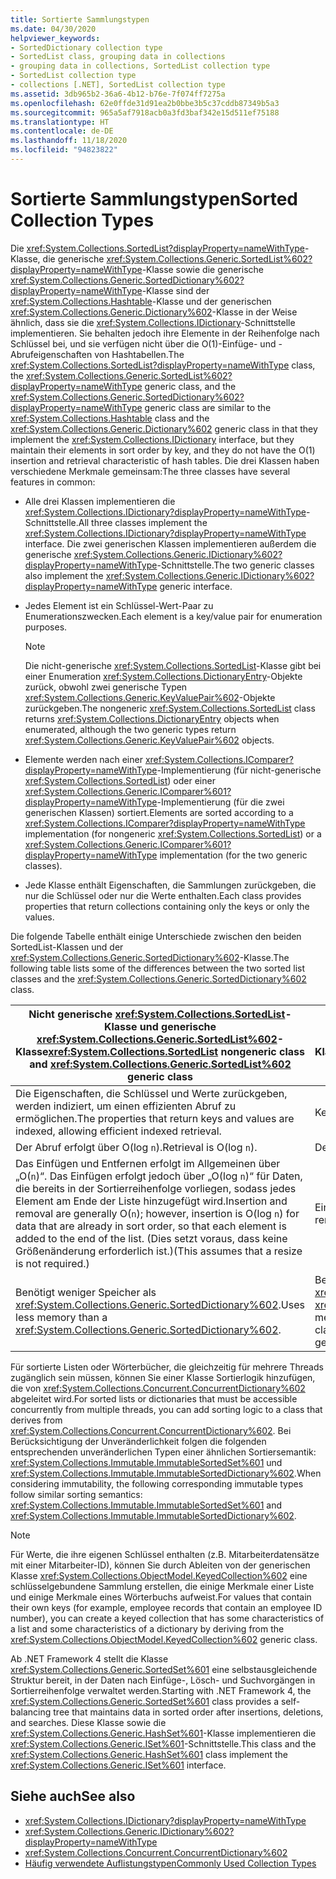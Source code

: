 ```yaml
---
title: Sortierte Sammlungstypen
ms.date: 04/30/2020
helpviewer_keywords:
- SortedDictionary collection type
- SortedList class, grouping data in collections
- grouping data in collections, SortedList collection type
- SortedList collection type
- collections [.NET], SortedList collection type
ms.assetid: 3db965b2-36a6-4b12-b76e-7f074ff7275a
ms.openlocfilehash: 62e0ffde31d91ea2b0bbe3b5c37cddb87349b5a3
ms.sourcegitcommit: 965a5af7918acb0a3fd3baf342e15d511ef75188
ms.translationtype: HT
ms.contentlocale: de-DE
ms.lasthandoff: 11/18/2020
ms.locfileid: "94823822"
---
```

# <a name="sorted-collection-types"></a><span data-ttu-id="16c27-102">Sortierte Sammlungstypen</span><span class="sxs-lookup"><span data-stu-id="16c27-102">Sorted Collection Types</span></span>

<span data-ttu-id="16c27-103">Die <xref:System.Collections.SortedList?displayProperty=nameWithType>-Klasse, die generische <xref:System.Collections.Generic.SortedList%602?displayProperty=nameWithType>-Klasse sowie die generische <xref:System.Collections.Generic.SortedDictionary%602?displayProperty=nameWithType>-Klasse sind der <xref:System.Collections.Hashtable>-Klasse und der generischen <xref:System.Collections.Generic.Dictionary%602>-Klasse in der Weise ähnlich, dass sie die <xref:System.Collections.IDictionary>-Schnittstelle implementieren. Sie behalten jedoch ihre Elemente in der Reihenfolge nach Schlüssel bei, und sie verfügen nicht über die O(1)-Einfüge- und -Abrufeigenschaften von Hashtabellen.</span><span class="sxs-lookup"><span data-stu-id="16c27-103">The <xref:System.Collections.SortedList?displayProperty=nameWithType> class, the <xref:System.Collections.Generic.SortedList%602?displayProperty=nameWithType> generic class, and the <xref:System.Collections.Generic.SortedDictionary%602?displayProperty=nameWithType> generic class are similar to the <xref:System.Collections.Hashtable> class and the <xref:System.Collections.Generic.Dictionary%602> generic class in that they implement the <xref:System.Collections.IDictionary> interface, but they maintain their elements in sort order by key, and they do not have the O(1) insertion and retrieval characteristic of hash tables.</span></span> <span data-ttu-id="16c27-104">Die drei Klassen haben verschiedene Merkmale gemeinsam:</span><span class="sxs-lookup"><span data-stu-id="16c27-104">The three classes have several features in common:</span></span>

- <span data-ttu-id="16c27-105">Alle drei Klassen implementieren die <xref:System.Collections.IDictionary?displayProperty=nameWithType>-Schnittstelle.</span><span class="sxs-lookup"><span data-stu-id="16c27-105">All three classes implement the <xref:System.Collections.IDictionary?displayProperty=nameWithType> interface.</span></span> <span data-ttu-id="16c27-106">Die zwei generischen Klassen implementieren außerdem die generische <xref:System.Collections.Generic.IDictionary%602?displayProperty=nameWithType>-Schnittstelle.</span><span class="sxs-lookup"><span data-stu-id="16c27-106">The two generic classes also implement the <xref:System.Collections.Generic.IDictionary%602?displayProperty=nameWithType> generic interface.</span></span>

- <span data-ttu-id="16c27-107">Jedes Element ist ein Schlüssel-Wert-Paar zu Enumerationszwecken.</span><span class="sxs-lookup"><span data-stu-id="16c27-107">Each element is a key/value pair for enumeration purposes.</span></span>

   > [!NOTE]
   > <span data-ttu-id="16c27-108">Die nicht-generische <xref:System.Collections.SortedList>-Klasse gibt bei einer Enumeration <xref:System.Collections.DictionaryEntry>-Objekte zurück, obwohl zwei generische Typen <xref:System.Collections.Generic.KeyValuePair%602>-Objekte zurückgeben.</span><span class="sxs-lookup"><span data-stu-id="16c27-108">The nongeneric <xref:System.Collections.SortedList> class returns <xref:System.Collections.DictionaryEntry> objects when enumerated, although the two generic types return <xref:System.Collections.Generic.KeyValuePair%602> objects.</span></span>

- <span data-ttu-id="16c27-109">Elemente werden nach einer <xref:System.Collections.IComparer?displayProperty=nameWithType>-Implementierung (für nicht-generische <xref:System.Collections.SortedList>) oder einer <xref:System.Collections.Generic.IComparer%601?displayProperty=nameWithType>-Implementierung (für die zwei generischen Klassen) sortiert.</span><span class="sxs-lookup"><span data-stu-id="16c27-109">Elements are sorted according to a <xref:System.Collections.IComparer?displayProperty=nameWithType> implementation (for nongeneric <xref:System.Collections.SortedList>) or a <xref:System.Collections.Generic.IComparer%601?displayProperty=nameWithType> implementation (for the two generic classes).</span></span>

- <span data-ttu-id="16c27-110">Jede Klasse enthält Eigenschaften, die Sammlungen zurückgeben, die nur die Schlüssel oder nur die Werte enthalten.</span><span class="sxs-lookup"><span data-stu-id="16c27-110">Each class provides properties that return collections containing only the keys or only the values.</span></span>

<span data-ttu-id="16c27-111">Die folgende Tabelle enthält einige Unterschiede zwischen den beiden SortedList-Klassen und der <xref:System.Collections.Generic.SortedDictionary%602>-Klasse.</span><span class="sxs-lookup"><span data-stu-id="16c27-111">The following table lists some of the differences between the two sorted list classes and the <xref:System.Collections.Generic.SortedDictionary%602> class.</span></span>

| <span data-ttu-id="16c27-112">Nicht generische <xref:System.Collections.SortedList>-Klasse und generische <xref:System.Collections.Generic.SortedList%602>-Klasse</span><span class="sxs-lookup"><span data-stu-id="16c27-112"><xref:System.Collections.SortedList> nongeneric class and <xref:System.Collections.Generic.SortedList%602> generic class</span></span> | <span data-ttu-id="16c27-113">Generische <xref:System.Collections.Generic.SortedDictionary%602>-Klasse</span><span class="sxs-lookup"><span data-stu-id="16c27-113"><xref:System.Collections.Generic.SortedDictionary%602> generic class</span></span> |
|--|--|
| <span data-ttu-id="16c27-114">Die Eigenschaften, die Schlüssel und Werte zurückgeben, werden indiziert, um einen effizienten Abruf zu ermöglichen.</span><span class="sxs-lookup"><span data-stu-id="16c27-114">The properties that return keys and values are indexed, allowing efficient indexed retrieval.</span></span> | <span data-ttu-id="16c27-115">Kein indizierter Abruf.</span><span class="sxs-lookup"><span data-stu-id="16c27-115">No indexed retrieval.</span></span> |
| <span data-ttu-id="16c27-116">Der Abruf erfolgt über O(log `n`).</span><span class="sxs-lookup"><span data-stu-id="16c27-116">Retrieval is O(log `n`).</span></span> | <span data-ttu-id="16c27-117">Der Abruf erfolgt über O(log `n`).</span><span class="sxs-lookup"><span data-stu-id="16c27-117">Retrieval is O(log `n`).</span></span> |
| <span data-ttu-id="16c27-118">Das Einfügen und Entfernen erfolgt im Allgemeinen über „O(`n`)“. Das Einfügen erfolgt jedoch über „O(log `n`)“ für Daten, die bereits in der Sortierreihenfolge vorliegen, sodass jedes Element am Ende der Liste hinzugefügt wird.</span><span class="sxs-lookup"><span data-stu-id="16c27-118">Insertion and removal are generally O(`n`); however, insertion is O(log `n`) for data that are already in sort order, so that each element is added to the end of the list.</span></span> <span data-ttu-id="16c27-119">(Dies setzt voraus, dass keine Größenänderung erforderlich ist.)</span><span class="sxs-lookup"><span data-stu-id="16c27-119">(This assumes that a resize is not required.)</span></span> | <span data-ttu-id="16c27-120">Einfügen und Entfernen erfolgen über „O(log `n`)“.</span><span class="sxs-lookup"><span data-stu-id="16c27-120">Insertion and removal are O(log `n`).</span></span> |
| <span data-ttu-id="16c27-121">Benötigt weniger Speicher als <xref:System.Collections.Generic.SortedDictionary%602>.</span><span class="sxs-lookup"><span data-stu-id="16c27-121">Uses less memory than a <xref:System.Collections.Generic.SortedDictionary%602>.</span></span> | <span data-ttu-id="16c27-122">Benötigt mehr Arbeitsspeicher als die nicht generische Klasse <xref:System.Collections.SortedList> und die generische Klasse <xref:System.Collections.Generic.SortedList%602>.</span><span class="sxs-lookup"><span data-stu-id="16c27-122">Uses more memory than the <xref:System.Collections.SortedList> nongeneric class and the <xref:System.Collections.Generic.SortedList%602> generic class.</span></span> |

<span data-ttu-id="16c27-123">Für sortierte Listen oder Wörterbücher, die gleichzeitig für mehrere Threads zugänglich sein müssen, können Sie einer Klasse Sortierlogik hinzufügen, die von <xref:System.Collections.Concurrent.ConcurrentDictionary%602> abgeleitet wird.</span><span class="sxs-lookup"><span data-stu-id="16c27-123">For sorted lists or dictionaries that must be accessible concurrently from multiple threads, you can add sorting logic to a class that derives from <xref:System.Collections.Concurrent.ConcurrentDictionary%602>.</span></span> <span data-ttu-id="16c27-124">Bei Berücksichtigung der Unveränderlichkeit folgen die folgenden entsprechenden unveränderlichen Typen einer ähnlichen Sortiersemantik: <xref:System.Collections.Immutable.ImmutableSortedSet%601> und <xref:System.Collections.Immutable.ImmutableSortedDictionary%602>.</span><span class="sxs-lookup"><span data-stu-id="16c27-124">When considering immutability, the following corresponding immutable types follow similar sorting semantics: <xref:System.Collections.Immutable.ImmutableSortedSet%601> and <xref:System.Collections.Immutable.ImmutableSortedDictionary%602>.</span></span>

> [!NOTE]
> <span data-ttu-id="16c27-125">Für Werte, die ihre eigenen Schlüssel enthalten (z.B. Mitarbeiterdatensätze mit einer Mitarbeiter-ID), können Sie durch Ableiten von der generischen Klasse <xref:System.Collections.ObjectModel.KeyedCollection%602> eine schlüsselgebundene Sammlung erstellen, die einige Merkmale einer Liste und einige Merkmale eines Wörterbuchs aufweist.</span><span class="sxs-lookup"><span data-stu-id="16c27-125">For values that contain their own keys (for example, employee records that contain an employee ID number), you can create a keyed collection that has some characteristics of a list and some characteristics of a dictionary by deriving from the <xref:System.Collections.ObjectModel.KeyedCollection%602> generic class.</span></span>

<span data-ttu-id="16c27-126">Ab .NET Framework 4 stellt die Klasse <xref:System.Collections.Generic.SortedSet%601> eine selbstausgleichende Struktur bereit, in der Daten nach Einfüge-, Lösch- und Suchvorgängen in Sortierreihenfolge verwaltet werden.</span><span class="sxs-lookup"><span data-stu-id="16c27-126">Starting with .NET Framework 4, the <xref:System.Collections.Generic.SortedSet%601> class provides a self-balancing tree that maintains data in sorted order after insertions, deletions, and searches.</span></span> <span data-ttu-id="16c27-127">Diese Klasse sowie die <xref:System.Collections.Generic.HashSet%601>-Klasse implementieren die <xref:System.Collections.Generic.ISet%601>-Schnittstelle.</span><span class="sxs-lookup"><span data-stu-id="16c27-127">This class and the <xref:System.Collections.Generic.HashSet%601> class implement the <xref:System.Collections.Generic.ISet%601> interface.</span></span>

## <a name="see-also"></a><span data-ttu-id="16c27-128">Siehe auch</span><span class="sxs-lookup"><span data-stu-id="16c27-128">See also</span></span>

- <xref:System.Collections.IDictionary?displayProperty=nameWithType>
- <xref:System.Collections.Generic.IDictionary%602?displayProperty=nameWithType>
- <xref:System.Collections.Concurrent.ConcurrentDictionary%602>
- [<span data-ttu-id="16c27-129">Häufig verwendete Auflistungstypen</span><span class="sxs-lookup"><span data-stu-id="16c27-129">Commonly Used Collection Types</span></span>](commonly-used-collection-types.md)
